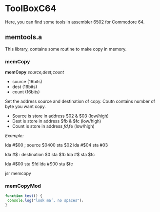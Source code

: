# ToolBoxC64

Here, you can find some tools in assembler 6502 for Commodore 64.

## memtools.a 

This library, contains some routine to make copy in memory. 

### memCopy

**memCopy** *source,dest,count*

- source (16bits) 
- dest   (16bits)
- count  (16bits)

Set the address source and destination of copy. Coutn contains number of byte you want copy. 

- Source is store in address $02 & $03 (low/high)
- Dest is store in address $fb & $fc (low/high)
- Count is store in address $fd,$fe (low/high)

*Example:*

lda #$00 ; source $0400
sta $02
lda #$04
sta #03

lda #$ : destination $0
sta $fb
lda #$
sta $fc 

lda #$00
sta $fd
lda #$00
sta $fe

jsr memcopy

  
### memCopyMod

```javascript
function test() {
 console.log("look ma’, no spaces");
}
```
